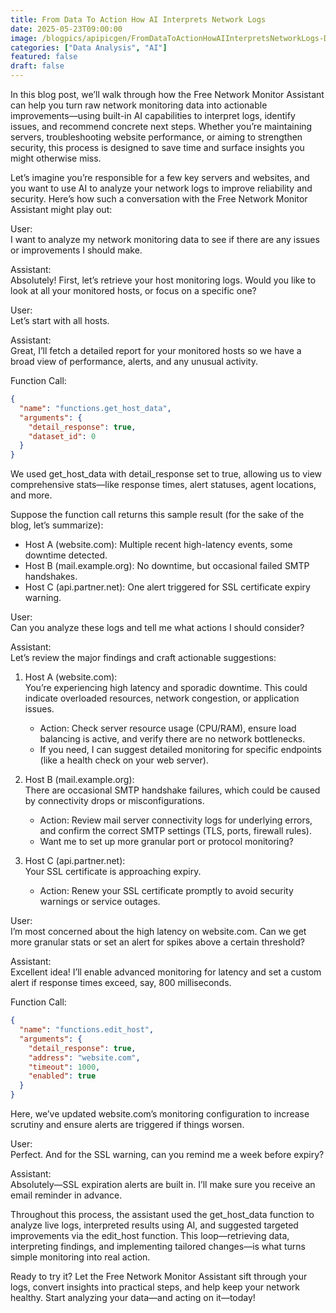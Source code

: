 ```yaml
---
title: From Data To Action How AI Interprets Network Logs
date: 2025-05-23T09:00:00
image: /blogpics/apipicgen/FromDataToActionHowAIInterpretsNetworkLogs-D8RV5KH966.jpg
categories: ["Data Analysis", "AI"]
featured: false
draft: false
---
```

In this blog post, we’ll walk through how the Free Network Monitor Assistant can help you turn raw network monitoring data into actionable improvements—using built-in AI capabilities to interpret logs, identify issues, and recommend concrete next steps. Whether you’re maintaining servers, troubleshooting website performance, or aiming to strengthen security, this process is designed to save time and surface insights you might otherwise miss.

Let’s imagine you’re responsible for a few key servers and websites, and you want to use AI to analyze your network logs to improve reliability and security. Here’s how such a conversation with the Free Network Monitor Assistant might play out:

User:  
I want to analyze my network monitoring data to see if there are any issues or improvements I should make.

Assistant:  
Absolutely! First, let’s retrieve your host monitoring logs. Would you like to look at all your monitored hosts, or focus on a specific one?

User:  
Let’s start with all hosts.

Assistant:  
Great, I’ll fetch a detailed report for your monitored hosts so we have a broad view of performance, alerts, and any unusual activity.

Function Call:
```json
{
  "name": "functions.get_host_data",
  "arguments": {
    "detail_response": true,
    "dataset_id": 0
  }
}
```
We used get_host_data with detail_response set to true, allowing us to view comprehensive stats—like response times, alert statuses, agent locations, and more.

Suppose the function call returns this sample result (for the sake of the blog, let’s summarize):

- Host A (website.com): Multiple recent high-latency events, some downtime detected.
- Host B (mail.example.org): No downtime, but occasional failed SMTP handshakes.
- Host C (api.partner.net): One alert triggered for SSL certificate expiry warning.

User:  
Can you analyze these logs and tell me what actions I should consider?

Assistant:  
Let’s review the major findings and craft actionable suggestions:

1. Host A (website.com):  
You’re experiencing high latency and sporadic downtime. This could indicate overloaded resources, network congestion, or application issues.
   - Action: Check server resource usage (CPU/RAM), ensure load balancing is active, and verify there are no network bottlenecks.
   - If you need, I can suggest detailed monitoring for specific endpoints (like a health check on your web server).

2. Host B (mail.example.org):  
There are occasional SMTP handshake failures, which could be caused by connectivity drops or misconfigurations.
   - Action: Review mail server connectivity logs for underlying errors, and confirm the correct SMTP settings (TLS, ports, firewall rules).
   - Want me to set up more granular port or protocol monitoring?

3. Host C (api.partner.net):  
Your SSL certificate is approaching expiry.
   - Action: Renew your SSL certificate promptly to avoid security warnings or service outages.

User:  
I’m most concerned about the high latency on website.com. Can we get more granular stats or set an alert for spikes above a certain threshold?

Assistant:  
Excellent idea! I’ll enable advanced monitoring for latency and set a custom alert if response times exceed, say, 800 milliseconds.

Function Call:
```json
{
  "name": "functions.edit_host",
  "arguments": {
    "detail_response": true,
    "address": "website.com",
    "timeout": 1000,
    "enabled": true
  }
}
```
Here, we’ve updated website.com’s monitoring configuration to increase scrutiny and ensure alerts are triggered if things worsen.

User:  
Perfect. And for the SSL warning, can you remind me a week before expiry?

Assistant:  
Absolutely—SSL expiration alerts are built in. I’ll make sure you receive an email reminder in advance.

Throughout this process, the assistant used the get_host_data function to analyze live logs, interpreted results using AI, and suggested targeted improvements via the edit_host function. This loop—retrieving data, interpreting findings, and implementing tailored changes—is what turns simple monitoring into real action.

Ready to try it? Let the Free Network Monitor Assistant sift through your logs, convert insights into practical steps, and help keep your network healthy. Start analyzing your data—and acting on it—today!